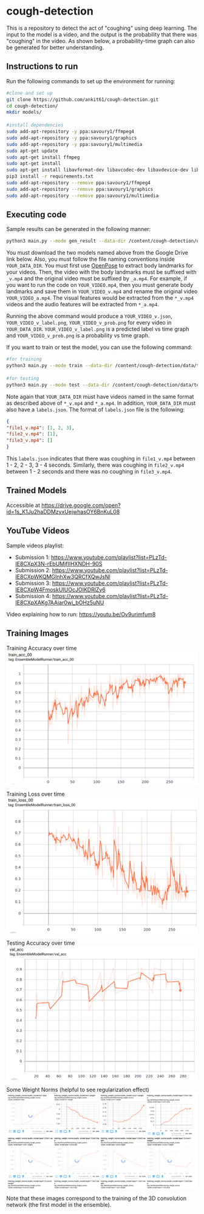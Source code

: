 # cough-detection

This is a repository to detect the act of "coughing" using deep learning. The input to the model is a video, and the output is the probability that there was "coughing" in the video. As shown below, a probability-time graph can also be generated for better understanding.

## Instructions to run

Run the following commands to set up the environment for running:

```bash
#clone and set up
git clone https://github.com/ankit61/cough-detection.git
cd cough-detection/
mkdir models/

#install dependencies
sudo add-apt-repository -y ppa:savoury1/ffmpeg4
sudo add-apt-repository -y ppa:savoury1/graphics
sudo add-apt-repository -y ppa:savoury1/multimedia
sudo apt-get update
sudo apt-get install ffmpeg
sudo apt-get install 
sudo apt-get install libavformat-dev libavcodec-dev libavdevice-dev libavutil-dev libavutil-dev libswscale-dev libswresample-dev
pip3 install -r requirements.txt
sudo add-apt-repository --remove ppa:savoury1/ffmpeg4
sudo add-apt-repository --remove ppa:savoury1/graphics
sudo add-apt-repository --remove ppa:savoury1/multimedia
```

## Executing code

Sample results can be generated in the following manner:
```bash
python3 main.py --mode gen_result --data-dir /content/cough-detection/data/test --conv3d-load-path models/MultiStreamDNN00_checkpoint_20_9030.pth --conv3d-load-path models/MultiStreamDNN00new_checkpoint_19.pth
```
You must download the two models named above from the Google Drive link below. Also, you must follow the file naming conventions inside ```YOUR_DATA_DIR```. You must first use [OpenPose](https://github.com/CMU-Perceptual-Computing-Lab/openpose) to extract body landmarks for your videos. Then, the video with the body landmarks must be suffixed with ```_v.mp4``` and the original video must be suffixed by ```_a.mp4```. For example, if you want to run the code on ```YOUR_VIDEO.mp4```, then you must generate body landmarks and save them in ```YOUR_VIDEO_v.mp4``` and rename the original video ```YOUR_VIDEO_a.mp4```. The visual features would be extracted from the ```*_v.mp4``` videos and the audio features will be extracted from ```*_a.mp4```.

Running the above command would produce a ```YOUR_VIDEO_v.json```, ```YOUR_VIDEO_v_label.png```, ```YOUR_VIDEO_v_prob.png``` for every video in ```YOUR_DATA_DIR```. ```YOUR_VIDEO_v_label.png``` is a predicted label vs time graph and ```YOUR_VIDEO_v_prob.png``` is a probability vs time graph.

If you want to train or test the model, you can use the following command:
```bash
#for training
python3 main.py --mode train --data-dir /content/cough-detection/data/test --conv3d-load-path models/MultiStreamDNN00_checkpoint_20_9030.pth --conv3d-load-path models/MultiStreamDNN00new_checkpoint_19.pth

#for testing
python3 main.py --mode test --data-dir /content/cough-detection/data/test --conv3d-load-path models/MultiStreamDNN00_checkpoint_20_9030.pth --conv3d-load-path models/MultiStreamDNN00new_checkpoint_19.pth
```

Note again that ```YOUR_DATA_DIR``` must have videos named in the same format as described above of ```*_v.mp4``` and ```*_a.mp4```. In addition, ```YOUR_DATA_DIR``` must also have a ```labels.json```. The format of ```labels.json``` file is the following:

```json
{
"file1_v.mp4": [1, 2, 3],
"file2_v.mp4": [1],
"file3_v.mp4": []
}
```

This ```labels.json``` indicates that there was coughing in ```file1_v.mp4``` between 1 - 2, 2 - 3, 3 - 4 seconds. Similarly, there was coughing in ```file2_v.mp4``` between 1 - 2 seconds and there was no coughing in ```file3_v.mp4```.


## Trained Models
Accessible at https://drive.google.com/open?id=1s_K1Ju2haDDMzyxUejwhasOY6BnKuL08

## YouTube Videos

Sample videos playlist: 
 - Submission 1: https://www.youtube.com/playlist?list=PLzTd-IE8CXpX3N-rEbUMjfIlHXNDH-90S
 - Submission 2: https://www.youtube.com/playlist?list=PLzTd-IE8CXpWKQMGInhXw3QRCfXQwJsNl
 - Submission 3: https://www.youtube.com/playlist?list=PLzTd-IE8CXpW4FmoskUIUOcJOIKDRlZy6
 - Submission 4: https://www.youtube.com/playlist?list=PLzTd-IE8CXpXAKg7AAiar0wi_bOHz5uNU

Video explaining how to run: https://youtu.be/Ov9urimfum8

## Training Images

Training Accuracy over time
![Training Accuracy](images/train_acc.png)

Training Loss over time 
![Training Loss](images/train_loss.png)

Testing Accuracy over time
![Testing Accuracy](images/test_acc.png)

Some Weight Norms (helpful to see regularization effect)
![Weight Norms](images/weight_norms.png)

Note that these images correspond to the training of the 3D convolution network (the first model in the ensemble).
